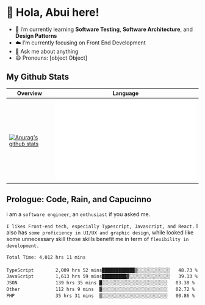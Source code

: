 # 👋 Hola, Abui here!

- 🌱 I’m currently learning **Software Testing**, **Software Architecture**, and **Design Patterns**
- ☁️ I’m currently focusing on Front End Development
- 💬 Ask me about anything
- 😄 Pronouns: [object Object]

## My Github Stats

| Overview | Language |
| --- | --- |
|[![Anurag's github stats](https://github-readme-stats.vercel.app/api?username=abui-am&count_private=true)](https://github.com/anuraghazra/github-readme-stats)|![Language](https://raw.githubusercontent.com/abui-am/stats/c6455f656dfce7acd3951e5ec5b25d72af0b2ee3/generated/languages.svg)|

## Prologue: Code, Rain, and Capucinno
i am a `software engineer`, an `enthusiast` if you asked me. 

`I likes Front-end tech, especially Typescript, Javascript, and React.` I also has `some proficiency in UI/UX and graphic design`, while looked like some unnecessary skill those skills benefit me in term of `flexibility in development.`


<!--START_SECTION:waka-->

```txt
Total Time: 4,012 hrs 11 mins

TypeScript        2,009 hrs 52 mins████████████▒░░░░░░░░░░░░   48.73 %
JavaScript        1,613 hrs 59 mins█████████▓░░░░░░░░░░░░░░░   39.13 %
JSON              139 hrs 35 mins █░░░░░░░░░░░░░░░░░░░░░░░░   03.38 %
Other             112 hrs 9 mins  ▓░░░░░░░░░░░░░░░░░░░░░░░░   02.72 %
PHP               35 hrs 31 mins  ▒░░░░░░░░░░░░░░░░░░░░░░░░   00.86 %
```

<!--END_SECTION:waka-->
